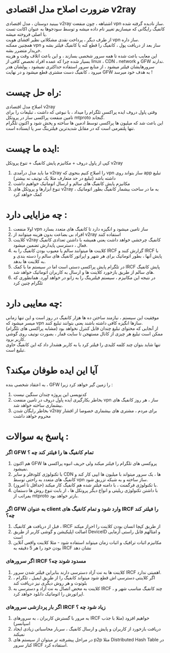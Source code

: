 # ضرورت اصلاح مدل اقتصادی v2ray

ببینید دوستان ، مدل اقتصادی v2ray اشتباهه ، چون منفعت vpn ساز نادیده گرفته شده.<br>
کانفیگ رایگانی که میسازیم تغییر نام داده میشه و توسط سودجوها به عنوان اکانت تست یا اصلی فروخته میشه.<br>
از طرف دیگر ، پرداخت نقدی مشکلاتی نظیر افشای هویت vpn ساز داره.<br>
همچنین ممکنه vpn ساز بعد از دریافت پول ، کانفیگ را قطع کنه یا کانفیگ فیلتر بشه و خریدار متضرر بشه.<br>
این معایب باعث شده تا همه سرور شخصی بسازند ، و این باعث اتلاف وقت و هزینه بسیار شده چرا که عمده افراد تخصص کافی از linux ، CDN ، network و GFW ندارند.<br>
سرورهایشان فیلتر میشود ، از منابع سرور استفاده حداکثری نمیشود ، پولشان هدر میرود ، کانفیگ دست مشتری قطع میشود و در نهایت GFW به هدف خود میرسد !<br>  

# راه حل چیست:
اصلاح مدل اقتصادی v2ray<br>
وقتی پاول دروف ایده پراکسی تلگرام را میداد ،  با نبوغی که داشت ، تبلیغات را برای تامین منفعت پراکسی ساز در پروتکل mtproto گنجاند.<br>
این باعث شد که میلیون ها پراکسی توسط ادمین ها ساخته و پخش شود و اکنون تلگرام تنها پلتفرمی است که در مقابل شدیدترین فیلترینگ سر پا ایستاده است.<br>

# ایده ما چیست:
کپی از پاول دروف + مکانیزم پایش کانفیگ + تنوع پروتکل v2ray<br>
1. ما باید مدل درآمدی v2ray را اصلاح کنیم بنحوی که vpn ساز بتواند روی app تبلیغ داشته باشد (تبلیغ در حد متعارف مثلا یک نوتیف نه بیشتر)
2. مکانیزم پایش کانفیگ های سالم و ارسال اتوماتیک خواهیم داشت
3. تنوع ابزارها و پروتکل های v2ray به ما در ساخت بیشمار کانفیگ بطور اتوماتیک ، کمک خواهد کرد


# چه مزایایی دارد : 
1. اولا منفعت vpn ساز تامین میشود و انگیزه دارد تا کانفیگ های متعدد بسازد<br>
2. افراد بی بضاعت بدون هزینه میتوانند از v2ray استفاده کنند<br>
3. کلاینت v2ray کانفیگ چرخشی خواهد داشت یعنی همیشه با داشتن تعدادی کانفیگ فعال ، دسترسی پایدارش تضمین میشود.<br>
4. کلاینت ها میتوانند سالم یا معیوب بودن کانفیگ را به IRCF گزارش کنند و IRCF با پایش آنها ، بطور اتوماتیک برای هر شهر و اپراتور کانفیگ های سالم را دسته بندی و به کلاینت ها بدهد.<br>
5. در تلگرام پایش پراکسی دستی است اما در سیستم ما با کمک IRCF پایش کانفیگ های سالم از طریق بازخورد کلاینت ها و ارسال به کاربران اتوماتیک خواهد شد.<br>
6. در نتیجه این مکانیزم ، سیستم فیلترینگ را به زانو در خواهد آورد. همانطوری که تلگرام چنین کرد<br>


# چه معایبی دارد: 
موفقیت این سیستم ، نیازمند ساختن ده ها هزار کانفیگ در روز است و این تنها زمانی میسر میشود که vpn سازها انگیزه کافی داشته باشند یعنی بتوانند تبلیغ کنند.<br> 
از آنجایی که محتوای تبلیغ چندان قابل کنترل نخواهد بود (مشابه پراکسی های تلگرام)<br>
ممکن است تبلیغ هر چیزی از کانال مستهجن تا سایت قمار ، بصورت نوتیف روی گوشی کاربر برود.<br>
تنها شاید بتوان چند کلمه کلیدی را فیلتر کرد یا به کاربر هشدار داد که این کانفیگ حاوی تبلیغ است.<br>


# آیا این ایده طوفان میکند؟
به اعتقاد شخصی بنده ، GFW را زمین گیر خواهد کرد زیرا :
1. کدنویسی این پروژه چندان سنگین نیست
2. بخاطر بکارگیری ایده پاول دروف در تامین منفعت vpn ساز ، هر روز کانفیگ های بیشماری ساخته خواهد شد. 
3. بخاطر رایگان شدن v2ray برای مردم ، مشتری های بیشماری خصوصا از اقشار محروم خواهد داشت

# پاسخ به سوالات :
### اگر GFW تمام کانفیگ ها را فیلتر کند چه ؟
1. هم اکنون GFW پروکسی های تلگرام را فیلتر میکند ولی حریف انبوه پراکسی ها نمیشود.
2. با تکنولوژی کلودفلر و سایر CDN ها ، یک سرور میتواند با میلیون ها ایپی کار کند و کانفیگ های متعدد به راحتی توسط vpn ساز ساخته و به شبکه تزریق شود.
3. با تکنولوژی فرگمنت ، با دامنه فیلتر شده هم کانفیگ کار میکند (حداقل تا امروز).
4. با داشتن تکنولوژی ریلیتی و انواع دیگر پروتکل ها ، از بابت تنوع روش ها دستمان بمراتب از mtproto بازتر خواهد بود.

### اگر GFW به عنوان client وارد شود و تمام کانفیگ های IRCF را فیلتر کند چه؟
1. قبل از دریافت هر کانفیگ ، IRCF از طریق کپچا انسان بودن کلاینت را احراز میکند
2. اصالت اپلیکیشن و گوشی کاربر از طریق DeviceID و امثالهم قابل راستی آزمایی است
3. مکانیزم اثبات ترافیک و اثبات زمان میتواند استفاده شود - مثلا کلاینت واقعی آنلاین بودن خود را هر 5 دقیقه به IRCF نشان دهد

### اگر سرورهای IRCF مسدود شوند چه؟
1. کلاینت ها به نت آزاد دسترسی دارند بنابراین فیلتر شدن سرور IRCF اهمیتی ندارد.
2. اگر کلاینتی دسترسی اش قطع شود میتواند کانفیگ را از طریق ایمیل ، تلگرام ، بلوتوث و هر روش دیگری نیز دریافت کند
3. کلاینت به محض اتصال به نت آزاد و دسترسی به IRCF ، چند کانفیگ مناسب شهر و اپراتورش را اتوماتیک دانلود خواهد کرد.

### اگر بار پردازشی سرورهای IRCF زیاد شود چه ؟
1. به مرور با گسترش کاربران ، به سرورهای IRCF خواهیم افزود (مثلا با جذب اسپانسر)
2. دریافت بازخورد از کاربران و پایش و ارسال کانفیگ ، سربار محاسباتی زیادی ایجاد نمیکند
3. در مراحل پیشرفته تر میتوان از سیستم های p2p مثلا Distributed Hash Table در کنار سرور IRCF استفاده کرد.

